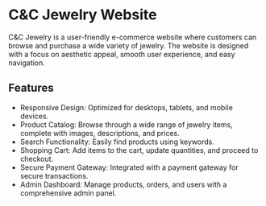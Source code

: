 # C&C Jewelry Website 

C&C Jewelry is a user-friendly e-commerce website where customers can browse and purchase a wide variety of jewelry. The website is designed with a focus on aesthetic appeal, smooth user experience, and easy navigation.

## Features
* Responsive Design: Optimized for desktops, tablets, and mobile devices.
* Product Catalog: Browse through a wide range of jewelry items, complete with images, descriptions, and prices.
* Search Functionality: Easily find products using keywords.
* Shopping Cart: Add items to the cart, update quantities, and proceed to checkout.
* Secure Payment Gateway: Integrated with a payment gateway for secure transactions.
* Admin Dashboard: Manage products, orders, and users with a comprehensive admin panel.
